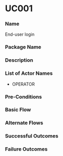 

# UC001

### Name

End-user login

### Package Name



### Description



### List of Actor Names


    
- OPERATOR
    



### Pre-Conditions



### Basic Flow



### Alternate Flows



### Successful Outcomes



### Failure Outcomes





